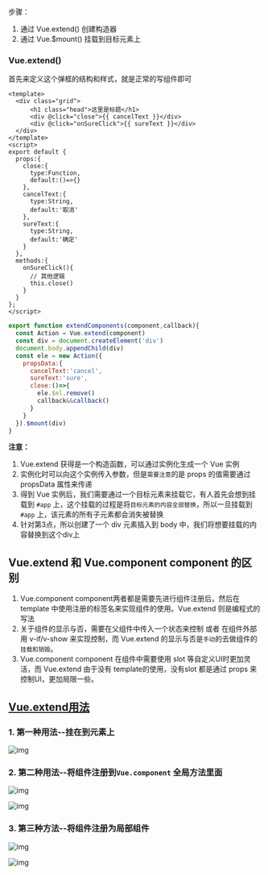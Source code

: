 步骤：

1. 通过 Vue.extend() 创建构造器
2. 通过 Vue.$mount() 挂载到目标元素上

### Vue.extend()

首先来定义这个弹框的结构和样式，就是正常的写组件即可

```vue
<template>
  <div class="grid">
      <h1 class="head">这里是标题</h1>
      <div @click="close">{{ cancelText }}</div>
      <div @click="onSureClick">{{ sureText }}</div>
  </div>
</template>
<script>
export default {
  props:{
    close:{
      type:Function,
      default:()=>{}
    },
    cancelText:{
      type:String,
      default:'取消'
    },
    sureText:{
      type:String,
      default:'确定'
    }
  },
  methods:{
    onSureClick(){
      // 其他逻辑
      this.close()
    }
  }
};
</script>
```

```js
export function extendComponents(component,callback){
  const Action = Vue.extend(component)
  const div = document.createElement('div')
  document.body.appendChild(div)
  const ele = new Action({
    propsData:{
      cancelText:'cancel',
      sureText:'sure',
      close:()=>{
        ele.$el.remove()
        callback&&callback()
      }
    }
  }).$mount(div)
}
```

**注意：**

1. Vue.extend 获得是一个构造函数，可以通过实例化生成一个 Vue 实例
2. 实例化时可以向这个实例传入参数，但是`需要注意`的是 props 的值需要通过 propsData 属性来传递
3. 得到 Vue 实例后，我们需要通过一个目标元素来挂载它，有人首先会想到挂载到 `#app` 上，这个挂载的过程是将`目标元素的内容全部替换`，所以一旦挂载到 `#app` 上，该元素的所有子元素都会消失被替换
4. 针对第3点，所以创建了一个 div 元素插入到 body 中，我们将想要挂载的内容替换到这个div上

## Vue.extend 和 Vue.component component 的区别

1. Vue.component component两者都是需要先进行组件注册后，然后在 template 中使用注册的标签名来实现组件的使用。Vue.extend 则是编程式的写法
2. 关于组件的显示与否，需要在父组件中传入一个状态来控制 或者 在组件外部用 v-if/v-show 来实现控制，而 Vue.extend 的显示与否是`手动`的去做组件的`挂载和销毁`。
3. Vue.component component 在组件中需要使用 slot 等自定义UI时更加灵活，而 Vue.extend 由于没有 template的使用，没有slot 都是通过 props 来控制UI，更加局限一些。

## [Vue.extend用法](https://www.cnblogs.com/xuzhudong/p/8631088.html)

### 1. 第一种用法--挂在到元素上

![img](https://images2018.cnblogs.com/blog/1112801/201803/1112801-20180323162048998-2072587600.png)

### 2. 第二种用法--将组件注册到`Vue.component` 全局方法里面

![img](https://images2018.cnblogs.com/blog/1112801/201803/1112801-20180323162604149-993003002.png)

![img](https://images2018.cnblogs.com/blog/1112801/201803/1112801-20180323163205903-1979539273.png)

### 3. 第三种方法--将组件注册为局部组件

![img](https://images2018.cnblogs.com/blog/1112801/201803/1112801-20180323163007267-657315594.png)

![img](https://images2018.cnblogs.com/blog/1112801/201803/1112801-20180323163224922-18907175.png)